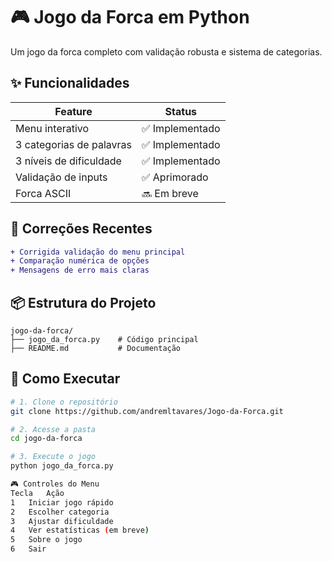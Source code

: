 # 🎮 Jogo da Forca em Python

Um jogo da forca completo com validação robusta e sistema de categorias.

## ✨ Funcionalidades
| Feature | Status |
|---------|--------|
| Menu interativo | ✅ Implementado |
| 3 categorias de palavras | ✅ Implementado |
| 3 níveis de dificuldade | ✅ Implementado |
| Validação de inputs | ✅ Aprimorado |
| Forca ASCII | 🔜 Em breve |

## 🐛 Correções Recentes
```diff
+ Corrigida validação do menu principal
+ Comparação numérica de opções
+ Mensagens de erro mais claras
```

## 📦 Estrutura do Projeto
```
jogo-da-forca/
├── jogo_da_forca.py    # Código principal
├── README.md           # Documentação
```

## 🚀 Como Executar
```bash
# 1. Clone o repositório
git clone https://github.com/andremltavares/Jogo-da-Forca.git

# 2. Acesse a pasta
cd jogo-da-forca

# 3. Execute o jogo
python jogo_da_forca.py

🎮 Controles do Menu
Tecla	Ação
1	Iniciar jogo rápido
2	Escolher categoria
3	Ajustar dificuldade
4	Ver estatísticas (em breve)
5	Sobre o jogo
6	Sair

